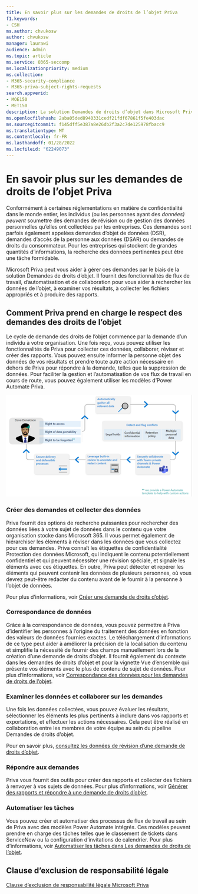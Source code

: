 ```yaml
---
title: En savoir plus sur les demandes de droits de l’objet Priva
f1.keywords:
- CSH
ms.author: chvukosw
author: chvukosw
manager: laurawi
audience: Admin
ms.topic: article
ms.service: O365-seccomp
ms.localizationpriority: medium
ms.collection:
- M365-security-compliance
- M365-priva-subject-rights-requests
search.appverid:
- MOE150
- MET150
description: La solution Demandes de droits d’objet dans Microsoft Priva vous permet de rechercher des données personnelles et de collaborer sur la révision de contenu et la création de rapports.
ms.openlocfilehash: 2aba05ded8940331cedf21fdf67861f5fe403dac
ms.sourcegitcommit: f145dff5e387a8e26db2f3a2c7de125978fbacc9
ms.translationtype: MT
ms.contentlocale: fr-FR
ms.lasthandoff: 01/28/2022
ms.locfileid: "62249073"
---
```

# <a name="learn-about-priva-subject-rights-requests"></a>En savoir plus sur les demandes de droits de l’objet Priva

Conformément à certaines réglementations en matière de confidentialité dans le monde entier, les individus (ou les personnes ayant des *données) peuvent* soumettre des demandes de révision ou de gestion des données personnelles qu’elles ont collectées par les entreprises. Ces demandes sont parfois également appelées demandes d’objet de données (DSR), demandes d’accès de la personne aux données (DSAR) ou demandes de droits du consommateur. Pour les entreprises qui stockent de grandes quantités d’informations, la recherche des données pertinentes peut être une tâche formidable.

Microsoft Priva peut vous aider à gérer ces demandes par le biais de la solution Demandes de droits d’objet. Il fournit des fonctionnalités de flux de travail, d’automatisation et de collaboration pour vous aider à rechercher les données de l’objet, à examiner vos résultats, à collecter les fichiers appropriés et à produire des rapports.

## <a name="how-priva-supports-subject-rights-request-fulfillment"></a>Comment Priva prend en charge le respect des demandes des droits de l’objet

Le cycle de demande des droits de l’objet commence par la demande d’un individu à votre organisation. Une fois reçu, vous pouvez utiliser les fonctionnalités de Priva pour collecter ces données, collaborer, réviser et créer des rapports. Vous pouvez ensuite informer la personne objet des données de vos résultats et prendre toute autre action nécessaire en dehors de Priva pour répondre à la demande, telles que la suppression de données. Pour faciliter la gestion et l’automatisation de vos flux de travail en cours de route, vous pouvez également utiliser les modèles d’Power Automate Priva.

![Flux de travail pour les demandes de droits d’objet.](../media/priva-srr-cycle.png)

### <a name="create-requests-and-collect-data"></a>Créer des demandes et collecter des données

Priva fournit des options de recherche puissantes pour rechercher des données liées à votre sujet de données dans le contenu que votre organisation stocke dans Microsoft 365. Il vous permet également de hiérarchiser les éléments à réviser dans les données que vous collectez pour ces demandes. Priva connaît les étiquettes de confidentialité Protection des données Microsoft, qui indiquent le contenu potentiellement confidentiel et qui peuvent nécessiter une révision spéciale, et signale les éléments avec ces étiquettes. En outre, Priva peut détecter et repérer les éléments qui peuvent contenir les données de plusieurs personnes, où vous devrez peut-être redacter du contenu avant de le fournir à la personne à l’objet de données.

Pour plus d’informations, voir [Créer une demande de droits d’objet](subject-rights-requests-create.md).

### <a name="data-matching"></a>Correspondance de données

Grâce à la correspondance de données, vous pouvez permettre à Priva d’identifier les personnes à l’origine du traitement des données en fonction des valeurs de données fournies exactes. Le téléchargement d’informations de ce type peut aider à améliorer la précision de la localisation du contenu et simplifie la nécessité de fournir des champs manuellement lors de la création d’une demande de droits d’objet. Il fournit également du contexte dans les demandes de droits d’objet et pour la vignette Vue d’ensemble qui présente vos éléments avec le plus de contenu de sujet de données. Pour plus d’informations, voir [Correspondance des données pour les demandes de droits de l’objet](subject-rights-requests-data-match.md).

### <a name="review-data-and-collaborate-on-requests"></a>Examiner les données et collaborer sur les demandes

Une fois les données collectées, vous pouvez évaluer les résultats, sélectionner les éléments les plus pertinents à inclure dans vos rapports et exportations, et effectuer les actions nécessaires. Cela peut être réalisé en collaboration entre les membres de votre équipe au sein du pipeline Demandes de droits d’objet.

Pour en savoir plus, [consultez les données de révision d’une demande de droits d’objet](subject-rights-requests-data-review.md).

### <a name="fulfill-requests"></a>Répondre aux demandes

Priva vous fournit des outils pour créer des rapports et collecter des fichiers à renvoyer à vos sujets de données. Pour plus d’informations, voir [Générer des rapports et répondre à une demande de droits d’objet](subject-rights-requests-reports.md).

### <a name="automate-tasks"></a>Automatiser les tâches

Vous pouvez créer et automatiser des processus de flux de travail au sein de Priva avec des modèles Power Automate intégrés. Ces modèles peuvent prendre en charge des tâches telles que le classement de tickets dans ServiceNow ou la configuration d’invitations de calendrier. Pour plus d’informations, voir [Automatiser les tâches dans Les demandes de droits de l’objet](subject-rights-requests-automate.md).

## <a name="legal-disclaimer"></a>Clause d’exclusion de responsabilité légale

[Clause d’exclusion de responsabilité légale Microsoft Priva](priva-disclaimer.md)
